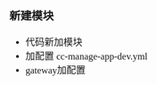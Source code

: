 <span  style="font-family: Simsun,serif; font-size: 17px; ">

### 新建模块

- 代码新加模块
- 加配置 cc-manage-app-dev.yml
- gateway加配置

</span>